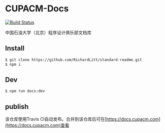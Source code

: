 # CUPACM-Docs
[![Build Status](https://travis-ci.com/CUP-ACM-Programming-Club/CUPACM-Docs.svg?branch=master)](https://travis-ci.com/CUP-ACM-Programming-Club/CUPACM-Docs)

中国石油大学（北京）程序设计俱乐部文档库

## Install
```sh
$ git clone https://github.com/RichardLitt/standard-readme.git
$ npm i
```

## Dev
```sh
$ npm run docs:dev
```

## publish
该仓库使用Travis CI自动发布。合并到该仓库后可在[https://docs.cupacm.com](https://docs.cupacm.com)查看
